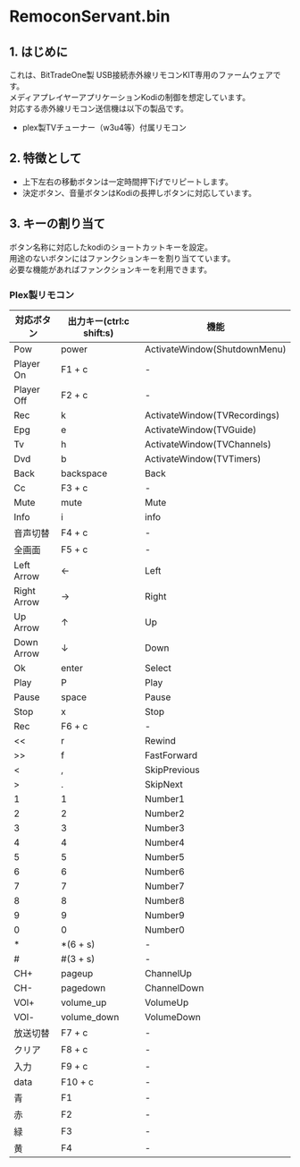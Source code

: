# RemoconServant.bin
## 1. はじめに
これは、BitTradeOne製 USB接続赤外線リモコンKIT専用のファームウェアです。  
メディアプレイヤーアプリケーションKodiの制御を想定しています。  
対応する赤外線リモコン送信機は以下の製品です。

- plex製TVチューナー（w3u4等）付属リモコン

## 2. 特徴として
- 上下左右の移動ボタンは一定時間押下げでリピートします。
- 決定ボタン、音量ボタンはKodiの長押しボタンに対応しています。

## 3. キーの割り当て
ボタン名称に対応したkodiのショートカットキーを設定。  
用途のないボタンにはファンクションキーを割り当てています。  
必要な機能があればファンクションキーを利用できます。  

### Plex製リモコン
| 対応ボタン | 出力キー(ctrl:c shift:s) | 機能 |
----|----|----
|Pow			|power		|ActivateWindow(ShutdownMenu)|
|Player On		|F1 + c		|-|
|Player Off		|F2 + c		|-|
|Rec			|k			|ActivateWindow(TVRecordings)|
|Epg			|e			|ActivateWindow(TVGuide)|
|Tv				|h			|ActivateWindow(TVChannels)|
|Dvd			|b			|ActivateWindow(TVTimers)|
|Back			|backspace	|Back|
|Cc				|F3 + c		|-|
|Mute			|mute		|Mute|
|Info			|i			|info|
|音声切替		|F4 + c		|-|
|全画面			|F5 + c		|-|
|Left Arrow		|←			|Left|
|Right Arrow	|→			|Right|
|Up Arrow		|↑			|Up|
|Down Arrow		|↓			|Down|
|Ok				|enter		|Select|
|Play			|P			|Play|
|Pause			|space		|Pause|
|Stop			|x			|Stop|
|Rec			|F6 + c		|-|
|<<				|r			|Rewind|
|>>				|f			|FastForward|
|<				|,			|SkipPrevious|
|>				|.			|SkipNext|
|1				|1			|Number1|
|2				|2			|Number2|
|3				|3			|Number3|
|4				|4			|Number4|
|5				|5			|Number5|
|6				|6			|Number6|
|7				|7			|Number7|
|8				|8			|Number8|
|9				|9			|Number9|
|0				|0			|Number0|
|*				|*(6 + s)	|-|
|#				|#(3 + s)	|-|
|CH+			|pageup		|ChannelUp|
|CH-			|pagedown	|ChannelDown|
|VOl+			|volume_up	|VolumeUp|
|VOl-			|volume_down|VolumeDown|
|放送切替		|F7 + c		|-|
|クリア			|F8 + c		|-|
|入力			|F9 + c		|-|
|data			|F10 + c	|-|
|青				|F1			|-|
|赤				|F2			|-|
|緑				|F3			|-|
|黄				|F4			|-|
